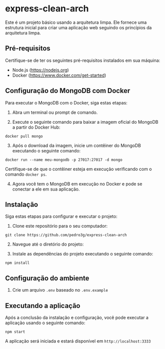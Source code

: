 # express-clean-arch

Este é um projeto básico usando a arquitetura limpa. Ele fornece uma estrutura inicial para criar uma aplicação web seguindo os princípios da arquitetura limpa.

## Pré-requisitos

Certifique-se de ter os seguintes pré-requisitos instalados em sua máquina:

- Node.js (https://nodejs.org)
- Docker (https://www.docker.com/get-started)

## Configuração do MongoDB com Docker

Para executar o MongoDB com o Docker, siga estas etapas:

1. Abra um terminal ou prompt de comando.

2. Execute o seguinte comando para baixar a imagem oficial do MongoDB a partir do Docker Hub:

```
docker pull mongo
```

3. Após o download da imagem, inicie um contêiner do MongoDB executando o seguinte comando:

```
docker run --name meu-mongodb -p 27017:27017 -d mongo
```


Certifique-se de que o contêiner esteja em execução verificando com o comando `docker ps`.

4. Agora você tem o MongoDB em execução no Docker e pode se conectar a ele em sua aplicação.

## Instalação

Siga estas etapas para configurar e executar o projeto:

1. Clone este repositório para o seu computador:

```
git clone https://github.com/pedro3g/express-clean-arch
```


2. Navegue até o diretório do projeto:

3. Instale as dependências do projeto executando o seguinte comando:

```
npm install
```


## Configuração do ambiente

1. Crie um arquivo `.env` baseado no `.env.example`

## Executando a aplicação

Após a conclusão da instalação e configuração, você pode executar a aplicação usando o seguinte comando:

```
npm start
```
A aplicação será iniciada e estará disponível em `http://localhost:3333`
